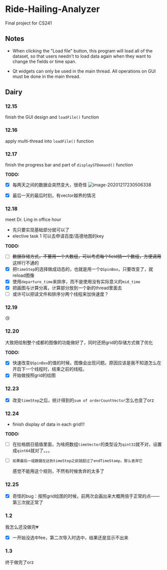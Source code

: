 # Ride-Hailing-Analyzer
Final project for CS241

## Notes

* When clicking the "Load file" button, this program will load all of the dataset, so that users needn't to load data again when they want to change the fields or time span.

* Qt widgets can only be used in the main thread. All operations on GUI must be done in the main thread.

## Dairy

### 12.15

finish the GUI design and `loadFile()` function

### 12.16

apply multi-thread into `loadFile()` function

### 12.17

finish the progress bar and part of `displaySTDemand()` function

**TODO:**


- [x] 每两天之间的数据会突然变大，很奇怪
  ![image-20201217230506338](https://user-images.githubusercontent.com/58338486/102573860-57a82000-412a-11eb-9430-f3f2e32f330e.png)

- [x] 最后一天的最后时刻，有vector越界的情况

### 12.18

meet Dr. Ling in office hour

* 先只要实现基础部分就可以了
* elective task 1 可以去申请百度/高德地图的key

**TODO:**

- [ ] ~~数据存储方式，不要用一个大数组，可以考虑每个field搞一个数组，方便调用~~ 这样行不通的
- [x] 把`timeStep`的选择做成动态的，也就是用一个`QSpinBox`，只要改变了，就reload图像
- [x] 使用`departure_time`来排序，而不是使用没有实际意义的`mid_time`
- [x] 把画图与计算分离，计算部分放到一个新的thread里面去
- [ ] 或许可以把读文件和排序分两个线程来加快速度？

### 12.19

:cry:

### 12.20

大致把绘制整个成都的图像的功能做好了，同时还把grid的存储方式做了优化

**TODO:**

- [x] 快速改变`QSpinBox`的值的时候，图像会出现问题。原因应该是我不知道怎么在开启下一个线程时，结束之前的线程。
- [x] 开始做按照grid的绘图

### 12.23

- [x] 改变`timeStep`之后，统计得到的`sum of orderCountVector`怎么也变了orz

### 12.24

* finish display of data in each grid!!!

**TODO:**

- [ ] 在拉格朗日插值里面，为啥把数组`timeVector`的类型设为`qint32`就不对，设置成`qint64`就对了。。。

- [ ] `如果最后一组数据在达到timeStep之前就超过了endTimeStamp，那么舍弃它`
  
  感觉不能用这个规则，不然有时候舍弃的太多了

### 12.25

- [x] 奇怪的bug：按照grid绘图的时候，前两次会画出来大概两倍于正常的点——第三次就正常了

### 1.2

我怎么还没做完:broken_heart:

- [x] 一开始没选中fee，第二次导入时选中，结果还是显示不出来

### 1.3

终于做完了orz